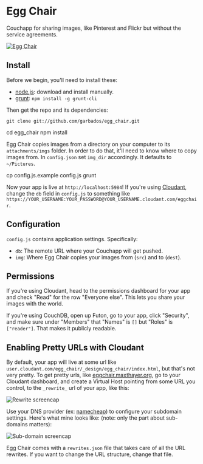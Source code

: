 # Egg Chair

Couchapp for sharing images, like Pinterest and Flickr but without the service agreements.

[![Egg Chair](http://upload.wikimedia.org/wikipedia/commons/e/e6/The_Egg_Chair.jpg)](http://en.wikipedia.org/wiki/Egg_\(chair\))

## Install

Before we begin, you'll need to install these:

* [node.js](http://nodejs.org/): download and install manually.
* [grunt](http://gruntjs.com/): `npm install -g grunt-cli`

Then get the repo and its dependencies:

	git clone git://github.com/garbados/egg_chair.git
  cd egg_chair
	npm install

Egg Chair copies images from a directory on your computer to its `attachments/imgs` folder. In order to do that, it'll need to know where to copy images from. In `config.json` set `img_dir` accordingly. It defaults to `~/Pictures`.

  cp config.js.example config.js
	grunt

Now your app is live at `http://localhost:5984`! If you're using [Cloudant](https://cloudant.com/), change the `db` field in `config.js` to something like `https://YOUR_USERNAME:YOUR_PASSWORD@YOUR_USERNAME.cloudant.com/eggchair`.

## Configuration

`config.js` contains application settings. Specifically:

* `db`: The remote URL where your Couchapp will get pushed.
* `img`: Where Egg Chair copies your images from (`src`) and to (`dest`).

## Permissions

If you're using Cloudant, head to the permissions dashboard for your app and check "Read" for the row "Everyone else". This lets you share your images with the world.

If you're using CouchDB, open up Futon, go to your app, click "Security", and make sure under "Members" that "Names" is `[]` but "Roles" is `["reader"]`. That makes it publicly readable.

## Enabling Pretty URLs with Cloudant

By default, your app will live at some url like `user.cloudant.com/egg_chair/_design/egg_chair/index.html`, but that's not very pretty. To get pretty urls, like [eggchair.maxthayer.org](http://eggchair.maxthayer.org), go to your Cloudant dashboard, and create a Virtual Host pointing from some URL you control, to the `_rewrite_` url of your app, like this:

![Rewrite screencap](http://eggchair.maxthayer.org/api/Screen%20Shot%202013-06-23%20at%2010.04.52%20PM.png/img)

Use your DNS provider (ex: [namecheap](http://www.namecheap.com/)) to configure your subdomain settings. Here's what mine looks like: (note: only the part about sub-domains matters):

![Sub-domain screencap](http://eggchair.maxthayer.org/api/Screen%20Shot%202013-06-23%20at%2010.06.55%20PM.png/img)

Egg Chair comes with a `rewrites.json` file that takes care of all the URL rewrites. If you want to change the URL structure, change that file.
